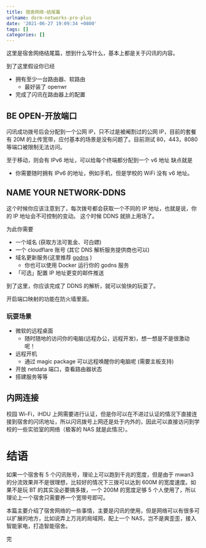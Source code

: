 ```yaml
---
title: 宿舍网络-结尾篇
urlname: dorm-networks-pro-plus
date: '2021-06-27 19:09:34 +0800'
tags: []
categories: []
---
```


这里是宿舍网络结尾篇，想到什么写什么，基本上都是关于闪讯的内容。

到了这里假设你已经

- 拥有至少一台路由器、软路由
  - 最好装了 openwr
- 完成了闪讯在路由器上的配置

## BE OPEN-开放端口

闪讯成功拨号后会分配到一个公网 IP，只不过是被阉割过的公网 IP，目前的套餐有 20M 的上传宽带，应付基本的场景是没有问题了。目前测试 80，443，8080 等端口被限制无法访问。

至于移动，则会有 IPv6 地址，可以给每个终端都分配到一个 v6 地址
缺点就是

- 你需要随时拥有 IPv6 的地址，例如手机，但是学校的 WiFi 没有 v6 地址。

## NAME YOUR NETWORK-DDNS

这个时候你应该注意到了，每次拨号都会获取一个不同的 IP 地址，也就是说，你的 IP 地址会不可控制的变动。
这个时候 DDNS 就排上用场了。

为此你需要

- 一个域名 (获取方法可氪金、可白嫖)
- 一个 cloudflare 账号 (其它 DNS 解析服务提供商也可以)
- 域名更新服务(这里推荐 [godns](https://github.com/TimothyYe/godns) )
  - 你也可以使用 Docker 运行你的 godns 服务
- 「可选」配置 IP 地址更变的邮件推送

到了这里，你应该完成了 DDNS 的解析，就可以愉快的玩耍了。

开启端口映射的功能在防火墙里面。

### 玩耍场景

- 微软的远程桌面
  - 随时随地的访问你的电脑(远程办公，远程开发)，想一想是不是很激动呢！
- 远程开机
  - 通过 magic package 可以远程唤醒你的电脑呢 (需要主板支持)
- 开放 netdata 端口，查看路由器状态
- 搭建服务等等

## 内网连接

校园 Wi-Fi，iHDU 上网需要进行认证，但是你可以在不进过认证的情况下直接连接到宿舍的闪讯地址，所以闪讯拨号上网还是处于内外的，因此可以直接访问到学校的一些实验室的网络（极客的 NAS 就是此情况）。

# 结语

如果一个宿舍有 5 个闪讯账号，理论上可以跑到千兆的宽度，但是由于 mwan3 的分流效果并不是很理想，比较好的情况下三拨可以达到 600M 的宽度速度。如果不是玩 BT 的其实没必要搞多拨，一个 200M 的宽度足够 5 个人使用了，所以理论上一个宿舍只需要养一个宽带号即可。

本篇主要介绍了宿舍网络的一些事情，主要是闪讯的使用，但是网络可以有很多可以扩展的地方，比如说弄上万兆的局域网，配上一个 NAS，岂不是爽歪歪，接入智能家电，打造智能宿舍。

完
